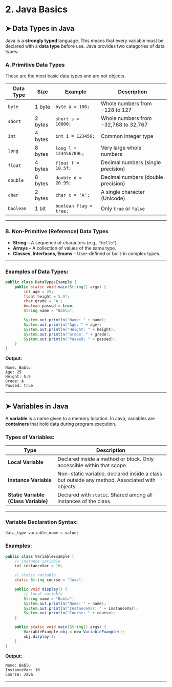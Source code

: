 # **2. Java Basics**

## ➤ **Data Types in Java**

Java is a **strongly typed** language. This means that every variable must be declared with a **data type** before use. Java provides two categories of data types:

### **A. Primitive Data Types**

These are the most basic data types and are not objects.

| Data Type | Size    | Example                | Description                          |
| --------- | ------- | ---------------------- | ------------------------------------ |
| `byte`    | 1 byte  | `byte a = 100;`        | Whole numbers from -128 to 127       |
| `short`   | 2 bytes | `short s = 10000;`     | Whole numbers from -32,768 to 32,767 |
| `int`     | 4 bytes | `int i = 123456;`      | Common integer type                  |
| `long`    | 8 bytes | `long l = 123456789L;` | Very large whole numbers             |
| `float`   | 4 bytes | `float f = 10.5f;`     | Decimal numbers (single precision)   |
| `double`  | 8 bytes | `double d = 20.99;`    | Decimal numbers (double precision)   |
| `char`    | 2 bytes | `char c = 'A';`        | A single character (Unicode)         |
| `boolean` | 1 bit   | `boolean flag = true;` | Only `true` or `false`               |

---

### **B. Non-Primitive (Reference) Data Types**

* **String** – A sequence of characters (e.g., `"Hello"`).
* **Arrays** – A collection of values of the same type.
* **Classes, Interfaces, Enums** – User-defined or built-in complex types.

---

### **Examples of Data Types:**

```java
public class DataTypesExample {
    public static void main(String[] args) {
        int age = 25;
        float height = 5.9f;
        char grade = 'A';
        boolean passed = true;
        String name = "Bablu";

        System.out.println("Name: " + name);
        System.out.println("Age: " + age);
        System.out.println("Height: " + height);
        System.out.println("Grade: " + grade);
        System.out.println("Passed: " + passed);
    }
}
```

**Output:**

```
Name: Bablu
Age: 25
Height: 5.9
Grade: A
Passed: true
```

---

## ➤ **Variables in Java**

A **variable** is a name given to a memory location. In Java, variables are **containers** that hold data during program execution.

### **Types of Variables:**

| Type                                 | Description                                                                                   |
| ------------------------------------ | --------------------------------------------------------------------------------------------- |
| **Local Variable**                   | Declared inside a method or block. Only accessible within that scope.                         |
| **Instance Variable**                | Non-static variable, declared inside a class but outside any method. Associated with objects. |
| **Static Variable (Class Variable)** | Declared with `static`. Shared among all instances of the class.                              |

---

### **Variable Declaration Syntax:**

```java
data_type variable_name = value;
```

### **Examples:**

```java
public class VariableExample {
    // instance variable
    int instanceVar = 10;

    // static variable
    static String course = "Java";

    public void display() {
        // local variable
        String name = "Bablu";
        System.out.println("Name: " + name);
        System.out.println("InstanceVar: " + instanceVar);
        System.out.println("Course: " + course);
    }

    public static void main(String[] args) {
        VariableExample obj = new VariableExample();
        obj.display();
    }
}
```

**Output:**

```
Name: Bablu
InstanceVar: 10
Course: Java
```

---

